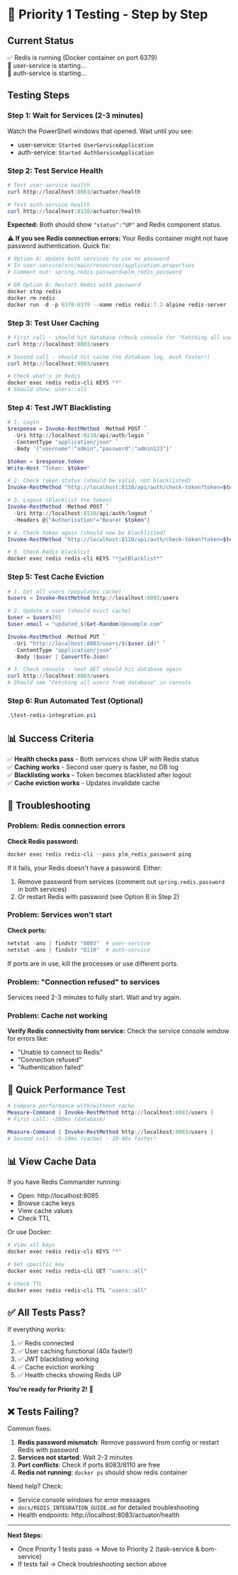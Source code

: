 # 🧪 Priority 1 Testing - Step by Step

## Current Status
✅ Redis is running (Docker container on port 6379)  
🔄 user-service is starting...  
🔄 auth-service is starting...

## Testing Steps

### Step 1: Wait for Services (2-3 minutes)

Watch the PowerShell windows that opened. Wait until you see:
- user-service: `Started UserServiceApplication`
- auth-service: `Started AuthServiceApplication`

### Step 2: Test Service Health

```powershell
# Test user-service health
curl http://localhost:8083/actuator/health

# Test auth-service health  
curl http://localhost:8110/actuator/health
```

**Expected:** Both should show `"status":"UP"` and Redis component status.

⚠️ **If you see Redis connection errors:**
Your Redis container might not have password authentication. Quick fix:

```powershell
# Option A: Update both services to use no password
# In user-service/src/main/resources/application.properties
# Comment out: spring.redis.password=plm_redis_password

# OR Option B: Restart Redis with password
docker stop redis
docker rm redis
docker run -d -p 6379:6379 --name redis redis:7.2-alpine redis-server --requirepass plm_redis_password
```

### Step 3: Test User Caching

```powershell
# First call - should hit database (check console for "Fetching all users from database")
curl http://localhost:8083/users

# Second call - should hit cache (no database log, much faster!)
curl http://localhost:8083/users

# Check what's in Redis
docker exec redis redis-cli KEYS "*"
# Should show: users::all
```

### Step 4: Test JWT Blacklisting

```powershell
# 1. Login
$response = Invoke-RestMethod -Method POST `
  -Uri http://localhost:8110/api/auth/login `
  -ContentType "application/json" `
  -Body '{"username":"admin","password":"admin123"}'

$token = $response.token
Write-Host "Token: $token"

# 2. Check token status (should be valid, not blacklisted)
Invoke-RestMethod "http://localhost:8110/api/auth/check-token?token=$token"

# 3. Logout (blacklist the token)
Invoke-RestMethod -Method POST `
  -Uri http://localhost:8110/api/auth/logout `
  -Headers @{"Authorization"="Bearer $token"}

# 4. Check token again (should now be blacklisted)
Invoke-RestMethod "http://localhost:8110/api/auth/check-token?token=$token"

# 5. Check Redis blacklist
docker exec redis redis-cli KEYS "*jwtBlacklist*"
```

### Step 5: Test Cache Eviction

```powershell
# 1. Get all users (populates cache)
$users = Invoke-RestMethod http://localhost:8083/users

# 2. Update a user (should evict cache)
$user = $users[0]
$user.email = "updated_$(Get-Random)@example.com"

Invoke-RestMethod -Method PUT `
  -Uri "http://localhost:8083/users/$($user.id)" `
  -ContentType "application/json" `
  -Body ($user | ConvertTo-Json)

# 3. Check console - next GET should hit database again
curl http://localhost:8083/users
# Should see "Fetching all users from database" in console
```

### Step 6: Run Automated Test (Optional)

```powershell
.\test-redis-integration.ps1
```

## 📊 Success Criteria

✅ **Health checks pass** - Both services show UP with Redis status  
✅ **Caching works** - Second user query is faster, no DB log  
✅ **Blacklisting works** - Token becomes blacklisted after logout  
✅ **Cache eviction works** - Updates invalidate cache  

## 🐛 Troubleshooting

### Problem: Redis connection errors

**Check Redis password:**
```powershell
docker exec redis redis-cli --pass plm_redis_password ping
```

If it fails, your Redis doesn't have a password. Either:
1. Remove password from services (comment out `spring.redis.password` in both services)
2. Or restart Redis with password (see Option B in Step 2)

### Problem: Services won't start

**Check ports:**
```powershell
netstat -ano | findstr "8083"  # user-service
netstat -ano | findstr "8110"  # auth-service
```

If ports are in use, kill the processes or use different ports.

### Problem: "Connection refused" to services

Services need 2-3 minutes to fully start. Wait and try again.

### Problem: Cache not working

**Verify Redis connectivity from service:**
Check the service console window for errors like:
- "Unable to connect to Redis"
- "Connection refused"
- "Authentication failed"

## 🎯 Quick Performance Test

```powershell
# Compare performance with/without cache
Measure-Command { Invoke-RestMethod http://localhost:8083/users }
# First call: ~200ms (database)

Measure-Command { Invoke-RestMethod http://localhost:8083/users }
# Second call: ~5-10ms (cache) - 20-40x faster!
```

## 📊 View Cache Data

If you have Redis Commander running:
- Open: http://localhost:8085
- Browse cache keys
- View cache values
- Check TTL

Or use Docker:
```powershell
# View all keys
docker exec redis redis-cli KEYS "*"

# Get specific key
docker exec redis redis-cli GET "users::all"

# Check TTL
docker exec redis redis-cli TTL "users::all"
```

## ✅ All Tests Pass?

If everything works:
1. ✅ Redis connected
2. ✅ User caching functional (40x faster!)
3. ✅ JWT blacklisting working
4. ✅ Cache eviction working
5. ✅ Health checks showing Redis UP

**You're ready for Priority 2!** 🎉

## ❌ Tests Failing?

Common fixes:
1. **Redis password mismatch**: Remove password from config or restart Redis with password
2. **Services not started**: Wait 2-3 minutes
3. **Port conflicts**: Check if ports 8083/8110 are free
4. **Redis not running**: `docker ps` should show redis container

Need help? Check:
- Service console windows for error messages
- `docs/REDIS_INTEGRATION_GUIDE.md` for detailed troubleshooting
- Health endpoints: http://localhost:8083/actuator/health

---

**Next Steps:**
- Once Priority 1 tests pass → Move to Priority 2 (task-service & bom-service)
- If tests fail → Check troubleshooting section above

